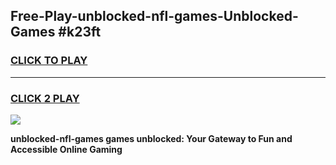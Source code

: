 
## Free-Play-unblocked-nfl-games-Unblocked-Games #k23ft
<h3>
<a href="https://news.freeplayer.one?title=unblocked-nfl-games&ref=8M">CLICK TO PLAY</a></h3>
<hr>

<h3>
<a href="https://news.freeplayer.one?title=unblocked-nfl-games&ref=8M">CLICK 2 PLAY</a>
  
</h3>

<a href="https://news.freeplayer.one?title=unblocked-nfl-games&ref=8M"><img src="https://clearcache.store/games.png"></a>


**unblocked-nfl-games games unblocked: Your Gateway to Fun and Accessible Online Gaming**
